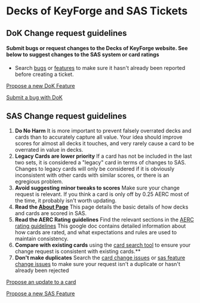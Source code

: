 # Decks of KeyForge and SAS Tickets

## DoK Change request guidelines

#### Submit bugs or request changes to the Decks of KeyForge website. See below to suggest changes to the SAS system or card ratings

* Search [bugs](https://github.com/CorayThan/decks-of-keyforge-tickets/labels/dok-bug) or [features](https://github.com/CorayThan/decks-of-keyforge-tickets/issues?q=label%3Adok-feature+) to make sure it hasn't already been reported before creating a ticket.

[Propose a new DoK Feature](https://github.com/CorayThan/decks-of-keyforge-tickets/issues/new?assignees=CorayThan&labels=dok-feature&template=dok-feature-request.md&title=)

[Submit a bug with DoK](https://github.com/CorayThan/decks-of-keyforge-tickets/issues/new?assignees=CorayThan&labels=dok-bug&template=report-a-bug-with-dok.md&title=)

## SAS Change request guidelines

1. **Do No Harm** It is more important to prevent falsely overrated decks and cards than to accurately capture all value. Your idea should improve scores for almost all decks it touches, and very rarely cause a card to be overrated in value in decks.
2. **Legacy Cards are lower priority** If a card has not be included in the last two sets, it is considered a "legacy" card in terms of changes to SAS. Changes to legacy cards will only be considered if it is obviously inconsistent with other cards with similar scores, or there is an egregious problem.
3. **Avoid suggesting minor tweaks to scores** Make sure your change request is relevant. If you think a card is only off by 0.25 AERC most of the time, it probably isn't worth updating.
4. **Read the [About Page](https://decksofkeyforge.com/about/sas)** This page details the basic details of how decks and cards are scored in SAS.
5. **Read the AERC Rating guidelines** Find the relevant sections in the [AERC rating guidelines](
https://docs.google.com/document/d/1WkphfSzWj-hZ8l7BMhAgNF6-8b3Qj9cFiV7gGkR9HBU/edit?usp=sharing) This google doc contains detailed information about how cards are rated, and what expectations and rules are used to maintain consistency.
6. **Compare with existing cards** using the [card search tool](https://decksofkeyforge.com/cards) to ensure your change request is consistent with existing cards.**
7. **Don't make duplicates** Search the [card change issues](https://github.com/CorayThan/decks-of-keyforge-tickets/issues?q=label%3Asas-change-for-card+) or [sas feature change issues](https://github.com/CorayThan/decks-of-keyforge-tickets/issues?q=label%3Asas-feature+) to make sure your request isn't a duplicate or hasn't already been rejected

[Propose an update to a card](https://github.com/CorayThan/decks-of-keyforge-tickets/issues/new?assignees=CorayThan&labels=sas-change-for-card&template=aerc-change-request-for-card.md&title=%5BCard+Name%5D+%E2%80%93+%5BChange+Description%5D)

[Propose a new SAS Feature](https://github.com/CorayThan/decks-of-keyforge-tickets/issues/new?assignees=CorayThan&labels=sas-feature&template=sas-feature-request.md&title=)
